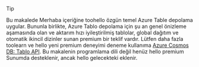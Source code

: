 > [!TIP]
> Bu makalede Merhaba içeriğine toohello özgün temel Azure Table depolama uygular. Bununla birlikte, Azure Tablo depolama için şu an genel önizleme aşamasında olan ve aktarım hızı iyileştirilmiş tablolar, global dağıtım ve otomatik ikincil dizinler sunan premium bir teklif vardır. Lütfen daha fazla toolearn ve hello yeni premium deneyimi deneme kullanıma [Azure Cosmos DB: Tablo API](https://aka.ms/premiumtables). Bu makalenin programlama dili değil henüz hello premium Sunumda desteklenir, ancak hello gelecekteki eklenir.
>
